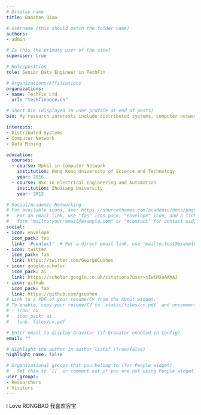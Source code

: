 ```yaml
---
# Display name
title: Baochen Qiao

# Username (this should match the folder name)
authors:
- admin

# Is this the primary user of the site?
superuser: true

# Role/position
role: Senior Data Engineer in TechFin

# Organizations/Affiliations
organizations:
- name: TechFin Ltd
  url: "techfinance.cn"

# Short bio (displayed in user profile at end of posts)
bio: My research interests include distributed systems, computer network and data mining.

interests:
- Distributed Systems
- Computer Network
- Data Mining

education:
  courses:
  - course: Mphil in Computer Network
    institution: Hong Kong University of Science and Technology
    year: 2016
  - course: BSc in Electrical Engineering and Automation
    institution: ZheJiang University
    year: 2012

# Social/Academic Networking
# For available icons, see: https://sourcethemes.com/academic/docs/page-builder/#icons
#   For an email link, use "fas" icon pack, "envelope" icon, and a link in the
#   form "mailto:your-email@example.com" or "#contact" for contact widget.
social:
- icon: envelope
  icon_pack: fas
  link: '#contact'  # For a direct email link, use "mailto:test@example.org".
- icon: twitter
  icon_pack: fab
  link: https://twitter.com/GeorgeCushen
- icon: google-scholar
  icon_pack: ai
  link: https://scholar.google.co.uk/citations?user=sIwtMXoAAAAJ
- icon: github
  icon_pack: fab
  link: https://github.com/gcushen
# Link to a PDF of your resume/CV from the About widget.
# To enable, copy your resume/CV to `static/files/cv.pdf` and uncomment the lines below.
# - icon: cv
#   icon_pack: ai
#   link: files/cv.pdf

# Enter email to display Gravatar (if Gravatar enabled in Config)
email: ""

# Highlight the author in author lists? (true/false)
highlight_name: false

# Organizational groups that you belong to (for People widget)
#   Set this to `[]` or comment out if you are not using People widget.
user_groups:
- Researchers
- Visitors
---
```


I Love RONGBAO
我喜欢容宝
